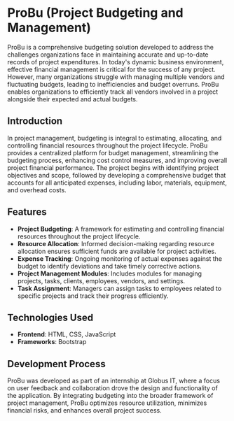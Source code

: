 # ProBu (Project Budgeting and Management)

ProBu is a comprehensive budgeting solution developed to address the challenges organizations face in maintaining accurate and up-to-date records of project expenditures. In today's dynamic business environment, effective financial management is critical for the success of any project. However, many organizations struggle with managing multiple vendors and fluctuating budgets, leading to inefficiencies and budget overruns. ProBu enables organizations to efficiently track all vendors involved in a project alongside their expected and actual budgets.

## Introduction

In project management, budgeting is integral to estimating, allocating, and controlling financial resources throughout the project lifecycle. ProBu provides a centralized platform for budget management, streamlining the budgeting process, enhancing cost control measures, and improving overall project financial performance. The project begins with identifying project objectives and scope, followed by developing a comprehensive budget that accounts for all anticipated expenses, including labor, materials, equipment, and overhead costs.

## Features

- **Project Budgeting**: A framework for estimating and controlling financial resources throughout the project lifecycle.
- **Resource Allocation**: Informed decision-making regarding resource allocation ensures sufficient funds are available for project activities.
- **Expense Tracking**: Ongoing monitoring of actual expenses against the budget to identify deviations and take timely corrective actions.
- **Project Management Modules**: Includes modules for managing projects, tasks, clients, employees, vendors, and settings.
- **Task Assignment**: Managers can assign tasks to employees related to specific projects and track their progress efficiently.

## Technologies Used

- **Frontend**: HTML, CSS, JavaScript
- **Frameworks**: Bootstrap



## Development Process

ProBu was developed as part of an internship at Globus IT, where a focus on user feedback and collaboration drove the design and functionality of the application. By integrating budgeting into the broader framework of project management, ProBu optimizes resource utilization, minimizes financial risks, and enhances overall project success.

